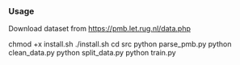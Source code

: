 ### Usage
Download dataset from 
https://pmb.let.rug.nl/data.php

chmod +x install.sh
./install.sh
cd src
python parse_pmb.py 
python clean_data.py
python split_data.py
python train.py


